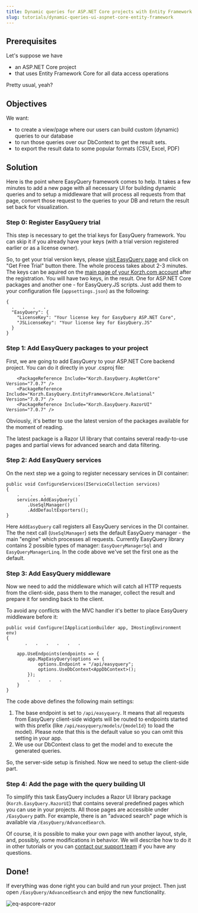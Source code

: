 ```yaml
---
title: Dynamic queries for ASP.NET Core projects with Entity Framework Core
slug: tutorials/dynamic-queries-ui-aspnet-core-entity-framework
---
```



## Prerequisites

Let's suppose we have 

 - an ASP.NET Core project
 - that uses Entity Framework Core for all data access operations
 
 Pretty usual, yeah? 

## Objectives

We want:

 - to create a view/page where our users can build custom (dynamic) queries to our database
 - to run those queries over our DbContext to get the result sets.
 - to export the result data to some popular formats (CSV, Excel, PDF)

## Solution

Here is the point where EasyQuery framework comes to help. It takes a few minutes to add a new page with all necessary UI for building dynamic queries and to setup a middleware that  will process all requests from that page, convert those request to the queries to your DB and return the result set back for visualization.


### Step 0: Register EasyQuery trial

This step is necessary to get the trial keys for EasyQuery framework. You can skip it if you already have your keys (with a trial version registered earlier or as a license owner). 

So, to get your trial version keys, please [visit EasyQuery page](https://korzh.com/easyquery) and click on "Get Free Trial" button there.  The whole process takes about 2-3 minutes. The keys can be aquired on the [main page of your Korzh.com account](https://korzh.com/account) after the registration. You will have two keys, in the result. One for ASP.NET Core packages and another one - for EasyQuery.JS scripts.  Just add them to your configuration file (`appsettings.json`) as the following:

```
{
  .   .   .   .
  "EasyQuery": {
    "LicenseKey": "Your license key for EasyQuery ASP.NET Core",
	"JSLicenseKey": "Your license key for EasyQuery.JS"
  }
}
```

### Step 1: Add EasyQuery packages to your project

First, we are going to add EasyQuery to your ASP.NET Core backend project. You can do it directly in your .csproj file:

```
    <PackageReference Include="Korzh.EasyQuery.AspNetCore" Version="7.0.7" />
    <PackageReference Include="Korzh.EasyQuery.EntityFrameworkCore.Relational" Version="7.0.7" />
    <PackageReference Include="Korzh.EasyQuery.RazorUI" Version="7.0.7" />
```

Obviously, it's better to use the latest version of the packages available for the moment of reading.

The latest package is a Razor UI library that contains several ready-to-use pages and partial views for advanced search and data filtering.


### Step 2: Add EasyQuery services 

On the next step we a going to register necessary services in DI container:
```
public void ConfigureServices(IServiceCollection services)
{
    .    .    .    .   .   .
    services.AddEasyQuery()
        .UseSqlManager()
        .AddDefaultExporters();
}
```

Here `AddEasyQuery` call registers all EasyQuery services in the DI container. The the next call (`UseSqlManager`)  sets the default EasyQuery manager - the main "engine" which processes all requests. Currently EasyQuery library contains 2 possible types of manager: `EasyQueryManagerSql` and `EasyQueryManagerLinq`.  In the code above we've set the first one as the default.

### Step 3: Add EasyQuery middleware

Now we need to add the middleware which will catch all HTTP requests from the client-side, pass them to the manager, collect the result and prepare it for sending back to the client.

To avoid any conflicts with the MVC handler it's better to place EasyQuery middleware before it:

```
public void Configure(IApplicationBuilder app, IHostingEnvironment env)
{
       .   .   .   .   .   .
    
	app.UseEndpoints(endpoints => {
		app.MapEasyQuery(options => {
			options.Endpoint = "/api/easyquery";
			options.UseDbContext<AppDbContext>();
		});
		.   .   .   .
    }
}
```

The code above defines the following main settings:

1. The base endpoint is set to  `/api/easyquery`. It means that all requests from EasyQuery client-side widgets will be routed to endpoints started with this prefix (like `/api/easyquery/models/{modelId}` to load the model). Please note that this is the default value so you can omit this setting in your app.
2. We use our DbContext class to get the model and to execute the generated queries. 

So, the server-side setup is finished. Now we need to setup the client-side part. 

### Step 4: Add the page with the query building UI

To simplify this task EasyQuery includes a Razor UI library package (`Korzh.EasyQuery.RazorUI`) that contains several predefined pages which you can use in your projects. All those pages are accessible under `/EasyQuery` path. For example, there is an "advaced search" page which is available via `/EasyQuery/AdvancedSearch`.

Of course, it is possible to make your own page with another layout, style, and, possibly, some modifications in behavior. We will describe how to do it in other tutorials or you can [contact our support team](https://korzh.com/support) if you have any questions. 

## Done!

If everything was done right you can build and run your project. Then just open `/EasyQuery/AdvancedSearch` and enjoy the new functionality.

![eq-aspcore-razor](/easyquery/docs/images/eq-aspcore-razor.png "eq-aspcore-razor")